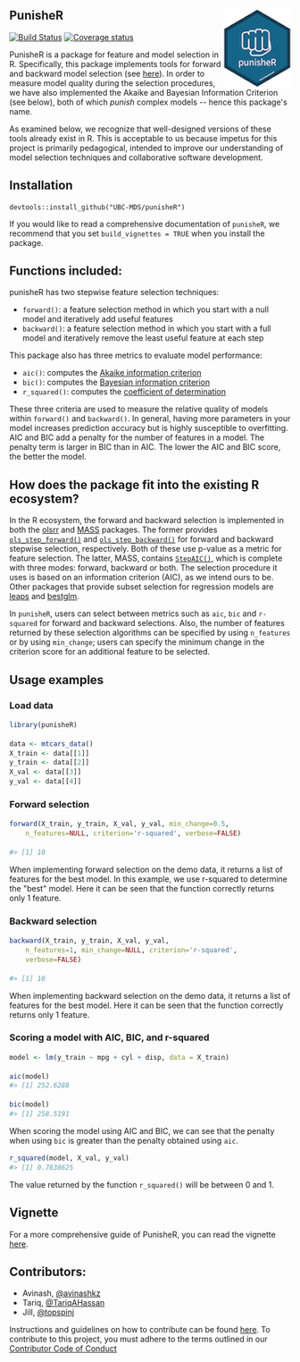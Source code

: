 ## PunisheR <img src="man/figures/logo.png" align="right"/>

[![Build Status](https://travis-ci.org/UBC-MDS/punisheR.svg?branch=master)](https://travis-ci.org/UBC-MDS/punisheR)
[![Coverage status](https://codecov.io/gh/UBC-MDS/punisheR/branch/master/graph/badge.svg)](https://codecov.io/github/UBC-MDS/punisheR?branch=master)


PunisheR is a package for feature and model selection in R. Specifically, this package implements tools for
forward and backward model selection (see [here](https://en.wikipedia.org/wiki/Stepwise_regression)).
In order to measure model quality during the selection procedures, we have also implemented
the Akaike and Bayesian Information Criterion (see below), both of which *punish* complex models -- hence this package's
name.

As examined below, we recognize that well-designed versions of these tools already exist in R.
This is acceptable to us because impetus for this project is primarily pedagogical, intended to
improve our understanding of model selection techniques and collaborative software development.

## Installation

```
devtools::install_github("UBC-MDS/punisheR")
```

If you would like to read a comprehensive documentation of `punisheR`, we recommend that you set `build_vignettes = TRUE` when you install the package.

## Functions included:

punisheR has two stepwise feature selection techniques:

- `forward()`: a feature selection method in which you start with a null model and iteratively add useful features
- `backward()`: a feature selection method in which you start with a full model and iteratively remove the least
useful feature at each step

This package also has three metrics to evaluate model performance: 

- `aic()`: computes the [Akaike information criterion](https://en.wikipedia.org/wiki/Akaike_information_criterion)
- `bic()`: computes the [Bayesian information criterion](https://en.wikipedia.org/wiki/Bayesian_information_criterion)
- `r_squared()`: computes the [coefficient of determination](https://en.wikipedia.org/wiki/Coefficient_of_determination)

These three criteria are used to measure the relative quality of models within `forward()` and `backward()`. In general,
having more parameters in your model increases prediction accuracy but is highly susceptible to overfitting. AIC and BIC
add a penalty for the number of features in a model. The penalty term is larger in BIC than in AIC. The lower the AIC and
BIC score, the better the model.

## How does the package fit into the existing R ecosystem?

In the R ecosystem, the forward and backward selection is implemented in both the [olsrr](https://cran.r-project.org/web/packages/olsrr/)
and [MASS](https://cran.r-project.org/web/packages/MASS/MASS.pdf) packages. The former provides
[`ols_step_forward()`](https://www.rdocumentation.org/packages/olsrr/versions/0.4.0/topics/ols_step_forward)
and [`ols_step_backward()`](https://www.rdocumentation.org/packages/olsrr/versions/0.4.0/topics/ols_step_backward)
for forward and backward stepwise selection, respectively. Both of these use p-value as a metric for feature selection.
The latter, MASS, contains [`StepAIC()`](https://stat.ethz.ch/R-manual/R-devel/library/MASS/html/stepAIC.html), which is
complete with three modes: forward, backward or both. The selection procedure it uses is based on an information criterion
(AIC), as we intend ours to be. Other packages that provide subset selection for regression models are
[leaps](https://cran.r-project.org/web/packages/leaps/leaps.pdf) and [bestglm](https://cran.r-project.org/web/packages/bestglm/bestglm.pdf).

In `punisheR`, users can select between metrics such as `aic`, `bic` and `r-squared` for forward and backward selections.
Also, the number of features returned by these selection algorithms can be specified by using `n_features` or by using `min_change`;
users can specify the minimum change in the criterion score for an additional feature to be selected.


## Usage examples

### Load data

```r
library(punisheR)

data <- mtcars_data()
X_train <- data[[1]]
y_train <- data[[2]]
X_val <- data[[3]]
y_val <- data[[4]]
```

### Forward selection

```r
forward(X_train, y_train, X_val, y_val, min_change=0.5,
    n_features=NULL, criterion='r-squared', verbose=FALSE)
    
#> [1] 10

```
When implementing forward selection on the demo data, it returns a list of features for the best model. In this example, we use r-squared to determine the "best" model. Here it
can be seen that the function correctly returns only 1 feature. 

### Backward selection

```r
backward(X_train, y_train, X_val, y_val,
    n_features=1, min_change=NULL, criterion='r-squared',
    verbose=FALSE)
    
#> [1] 10

```

When implementing backward selection on the demo data, it returns a list of features for the best model.
Here it can be seen that the function correctly returns only 1 feature.

### Scoring a model with AIC, BIC, and r-squared

```r
model <- lm(y_train ~ mpg + cyl + disp, data = X_train)

aic(model)
#> [1] 252.6288

bic(model)
#> [1] 258.5191

```

When scoring the model using AIC and BIC, we can see that the penalty when using `bic` is greater
than the penalty obtained using `aic`.

```r
r_squared(model, X_val, y_val)
#> [1] 0.7838625
```

The value returned by the function `r_squared()` will be between 0 and 1.

## Vignette

For a more comprehensive guide of PunisheR, you can read the vignette [here](vignettes/punisheR.md).



## Contributors: 

- Avinash, [@avinashkz](https://github.com/avinashkz)
- Tariq, [@TariqAHassan](https://github.com/TariqAHassan/)
- Jill, [@topspinj](https://github.com/topspinj/)

Instructions and guidelines on how to contribute can be found [here](CONTRIBUTING.md).
To contribute to this project, you must adhere to the terms outlined in our [Contributor Code of Conduct](CONDUCT.md) 

